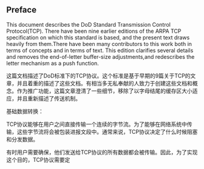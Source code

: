 ## Preface

This document describes the DoD Standard Transmission Control Protocol(TCP). There have been nine earlier editions of the ARPA TCP specification on which this standard is based, and the present text draws heavily from them.There have been many contributors to this work
both in terms of concepts and in terms of text. This edition clarifies several details and removes the end-of-letter buffer-size adjustments,and redescribes the letter mechanism as a push function.

这篇文档描述了DoD标准下的TCP协议。这个标准是基于早期的9篇关于TCP的文章，并且着重的描述了这些文档。有相当多无私奉献的人致力于创建这些文档和概念。作为推广功能，这篇文章澄清了一些细节，移除了以字母结尾的缓存区大小适应，并且重新描述了传送机制。



基础数据转换：

TCP协议能够在用户之间直接传输一个连续的字节流。为了能够在网络系统中传输，这些字节流将会被包装进报文段中。通常来说，TCP协议决定了什么时候阻塞和分发数据。

有时用户需要确保，他们发送给TCP协议的所有数据都会被传输。因此，为了实现这个目的，TCP协议需要定







